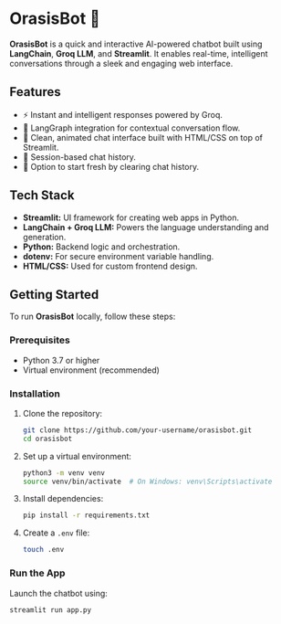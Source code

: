 # OrasisBot 🤖

**OrasisBot** is a quick and interactive AI-powered chatbot built using **LangChain**, **Groq LLM**, and **Streamlit**. It enables real-time, intelligent conversations through a sleek and engaging web interface.

## Features
- ⚡ Instant and intelligent responses powered by Groq.
- 🧠 LangGraph integration for contextual conversation flow.
- 🎨 Clean, animated chat interface built with HTML/CSS on top of Streamlit.
- 💬 Session-based chat history.
- 🔄 Option to start fresh by clearing chat history.

## Tech Stack
- **Streamlit:** UI framework for creating web apps in Python.
- **LangChain + Groq LLM:** Powers the language understanding and generation.
- **Python:** Backend logic and orchestration.
- **dotenv:** For secure environment variable handling.
- **HTML/CSS:** Used for custom frontend design.

## Getting Started

To run **OrasisBot** locally, follow these steps:

### Prerequisites
- Python 3.7 or higher
- Virtual environment (recommended)

### Installation

1. Clone the repository:
    ```bash
    git clone https://github.com/your-username/orasisbot.git
    cd orasisbot
    ```

2. Set up a virtual environment:
    ```bash
    python3 -m venv venv
    source venv/bin/activate  # On Windows: venv\Scripts\activate
    ```

3. Install dependencies:
    ```bash
    pip install -r requirements.txt
    ```

4. Create a `.env` file:
    ```bash
    touch .env
    ```

### Run the App

Launch the chatbot using:

```bash
streamlit run app.py
